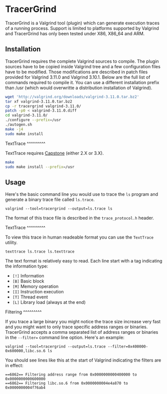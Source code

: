 TracerGrind
===========

TracerGrind is a Valgrind tool (plugin) which can generate execution traces of a running process. 
Support is limited to platforms supported by Valgrind and TracerGrind has only been tested under 
X86, X86_64 and ARM.

Installation
------------

TracerGrind requires the complete Valgrind sources to compile. The plugin sources have to be copied 
inside Valgrind tree and a few configuration files have to be modified. Those modifications are 
described in patch files provided for Valgrind 3.11.0 and Valgrind 3.10.1. Below are the full 
list of commands required to compile it. You can use a different installation prefix than /usr 
(which would overwritte a distribution installation of Valgrind).

```bash
wget 'http://valgrind.org/downloads/valgrind-3.11.0.tar.bz2'
tar xf valgrind-3.11.0.tar.bz2
cp -r tracergrind valgrind-3.11.0/
patch -p0 < valgrind-3.11.0.diff
cd valgrind-3.11.0/
./configure --prefix=/usr
./autogen.sh
make -j4
sudo make install
```

TextTrace
^^^^^^^^^

TextTrace requires [Capstone](http://www.capstone-engine.org/) (either 2.X or 3.X).

```bash
make
sudo make install --prefix=/usr
```

Usage
-----

Here's the basic command line you would use to trace the `ls` program and generate a binary trace 
file called `ls.trace`.

`valgrind --tool=tracergrind --output=ls.trace ls`

The format of this trace file is described in the `trace_protocol.h` header.

TextTrace
^^^^^^^^^

To view this trace in human readeable format you can use the `TextTrace` utility.

`texttrace ls.trace ls.texttrace`

The text format is relatively easy to read. Each line start with a tag indicating the information 
type:

* `[!]` Information
* `[B]` Basic block
* `[M]` Memory operation
* `[I]` Instruction execution
* `[T]` Thread event
* `[L]` Library load (always at the end)

Filtering
^^^^^^^^^

If you trace a large binary you might notice the trace size increase very fast and you might want 
to only trace specific address ranges or binaries. TracerGrind accepts a comma separated list of 
address ranges or binaries in the `--filter=` command line option. Here's an example:

`valgrind --tool=tracergrind --output=ls.trace --filter=0x400000-0x600000,libc.so.6 ls`

You should see lines like this at the start of Valgrind indicating the filters are in effect:

```
==6862== Filtering address range from 0x0000000000400000 to 0x0000000000600000
==6862== Filtering libc.so.6 from 0x0000000004e4a870 to 0x0000000004f76ab4
```
